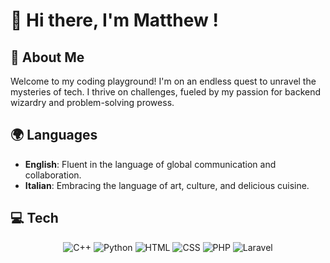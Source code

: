 
# 👋 Hi there, I'm Matthew !

## 🚀 About Me
Welcome to my coding playground! I'm on an endless quest to unravel the mysteries of tech. I thrive on challenges, fueled by my passion for backend wizardry and problem-solving prowess.

## 🌍 Languages

- **English**: Fluent in the language of global communication and collaboration.
- **Italian**: Embracing the language of art, culture, and delicious cuisine.

## 💻 Tech

<p align="center">
    <img src="https://img.shields.io/badge/C++-00599C?style=for-the-badge&logo=c%2B%2B&logoColor=white" alt="C++">
    <img src="https://img.shields.io/badge/Python-3776AB?style=for-the-badge&logo=python&logoColor=white" alt="Python">
    <img src="https://img.shields.io/badge/HTML5-E34F26?style=for-the-badge&logo=html5&logoColor=white" alt="HTML">
    <img src="https://img.shields.io/badge/CSS3-1572B6?style=for-the-badge&logo=css3&logoColor=white" alt="CSS">
    <img src="https://img.shields.io/badge/PHP-777BB4?style=for-the-badge&logo=php&logoColor=white" alt="PHP">
    <img src="https://img.shields.io/badge/Laravel-FF2D20?style=for-the-badge&logo=laravel&logoColor=white" alt="Laravel">
</p>


<!--
<div align="center">
  <h1>Hello, I'm Matthew Magdy Abdalla! 👋</h1>
  <p>Passionate backend developer | Tech enthusiast | Problem solver</p>
  <img src="https://github.com/yourusername.png" width="200px" alt="Matthew Magdy Abdalla">
  <p>I'm a backend developer with a knack for solving complex problems and a passion for learning new technologies.</p>
</div>

## About Me
I'm a passionate backend developer with a strong background in information technology. I enjoy learning new technologies, coding with statically typed programming languages (it's okay to use dynamically typed ones), solving problems, and debugging mysterious code lines.

## Human Languages
- **English**
- **Italian**

## Technologies and Programming Languages I Know
<div align="center">
  <img src="https://img.shields.io/badge/C++-00599C?style=for-the-badge&logo=c%2B%2B&logoColor=white" alt="C++">
  <img src="https://img.shields.io/badge/Python-3776AB?style=for-the-badge&logo=python&logoColor=white" alt="Python">
  <img src="https://img.shields.io/badge/HTML5-E34F26?style=for-the-badge&logo=html5&logoColor=white" alt="HTML">
  <img src="https://img.shields.io/badge/CSS3-1572B6?style=for-the-badge&logo=css3&logoColor=white" alt="CSS">
  <img src="https://img.shields.io/badge/PHP-777BB4?style=for-the-badge&logo=php&logoColor=white" alt="PHP">
  <img src="https://img.shields.io/badge/Laravel-FF2D20?style=for-the-badge&logo=laravel&logoColor=white" alt="Laravel">
</div>



# Hello, I'm Matthew Magdy Abdalla! 👋

## About Me
I'm a passionate backend developer with a strong background in information technology. I enjoy learning new technologies, coding with statically typed programming languages (it's okay to use dynamically typed ones), solving problems, and debugging mysterious code lines.

## Human Languages

- **English**
- **Italian**


## Technologies and Programming Languages I Know

<p align="center">
    <img src="https://img.shields.io/badge/C++-00599C?style=for-the-badge&logo=c%2B%2B&logoColor=white" alt="C++">
    <img src="https://img.shields.io/badge/Python-3776AB?style=for-the-badge&logo=python&logoColor=white" alt="Python">
    <img src="https://img.shields.io/badge/HTML5-E34F26?style=for-the-badge&logo=html5&logoColor=white" alt="HTML">
    <img src="https://img.shields.io/badge/CSS3-1572B6?style=for-the-badge&logo=css3&logoColor=white" alt="CSS">
    <img src="https://img.shields.io/badge/PHP-777BB4?style=for-the-badge&logo=php&logoColor=white" alt="PHP">
    <img src="https://img.shields.io/badge/Laravel-FF2D20?style=for-the-badge&logo=laravel&logoColor=white" alt="Laravel">
</p> -->


